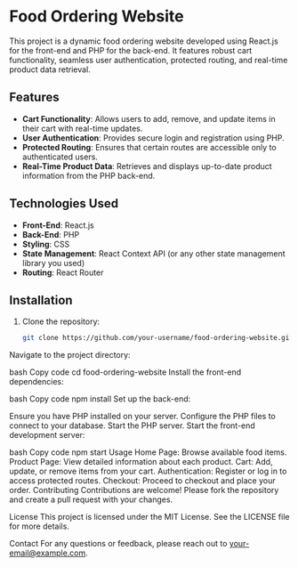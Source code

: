 # Food Ordering Website

This project is a dynamic food ordering website developed using React.js for the front-end and PHP for the back-end. It features robust cart functionality, seamless user authentication, protected routing, and real-time product data retrieval.

## Features

- **Cart Functionality**: Allows users to add, remove, and update items in their cart with real-time updates.
- **User Authentication**: Provides secure login and registration using PHP.
- **Protected Routing**: Ensures that certain routes are accessible only to authenticated users.
- **Real-Time Product Data**: Retrieves and displays up-to-date product information from the PHP back-end.

## Technologies Used

- **Front-End**: React.js
- **Back-End**: PHP
- **Styling**: CSS
- **State Management**: React Context API (or any other state management library you used)
- **Routing**: React Router

## Installation

1. Clone the repository:
   ```bash
   git clone https://github.com/your-username/food-ordering-website.git
Navigate to the project directory:

bash
Copy code
cd food-ordering-website
Install the front-end dependencies:

bash
Copy code
npm install
Set up the back-end:

Ensure you have PHP installed on your server.
Configure the PHP files to connect to your database.
Start the PHP server.
Start the front-end development server:

bash
Copy code
npm start
Usage
Home Page: Browse available food items.
Product Page: View detailed information about each product.
Cart: Add, update, or remove items from your cart.
Authentication: Register or log in to access protected routes.
Checkout: Proceed to checkout and place your order.
Contributing
Contributions are welcome! Please fork the repository and create a pull request with your changes.

License
This project is licensed under the MIT License. See the LICENSE file for more details.

Contact
For any questions or feedback, please reach out to your-email@example.com.
